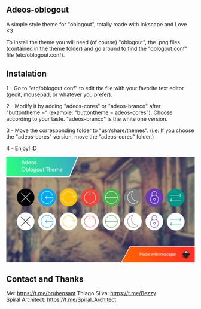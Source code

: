 
## Adeos-oblogout

A simple style theme for "oblogout", totally made with Inkscape and Love <3

To install the theme you will need (of course) "oblogout", the .png files (contained in the theme folder) and go around to find the "oblogout.conf" file (etc/oblogout.conf).

## Instalation 

1 - Go to "etc/oblogout.conf" to edit the file with your favorite text editor (gedit, mousepad, or whatever you prefer).

2 - Modify it by adding "adeos-cores" or "adeos-branco" after "buttontheme =" (example: "buttontheme = adeos-cores"). Choose according to your taste. "adeos-branco" is the white one version.

3 - Move the corresponding folder to "usr/share/themes". (i.e: If you choose the "adeos-cores" version, move the "adeos-cores" folder.)

4 - Enjoy! :D 

![My image](https://github.com/bruhensant/Adeos-Oblogout/blob/master/Adeos%20v2%20-%20Cover.png)

## Contact and Thanks

Me: https://t.me/bruhensant
Thiago Silva: https://t.me/Bezzy    
Spiral Architect: https://t.me/Spiral_Architect
